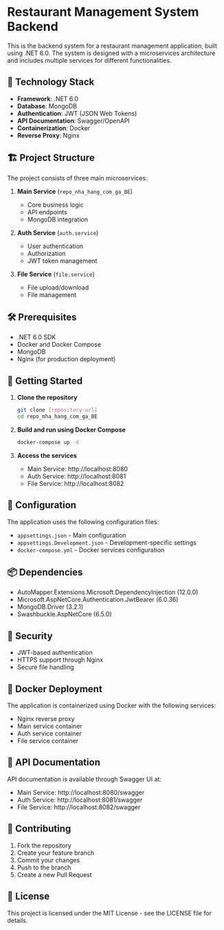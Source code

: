 # Restaurant Management System Backend

This is the backend system for a restaurant management application, built using .NET 6.0. The system is designed with a microservices architecture and includes multiple services for different functionalities.

## 🚀 Technology Stack

- **Framework**: .NET 6.0
- **Database**: MongoDB
- **Authentication**: JWT (JSON Web Tokens)
- **API Documentation**: Swagger/OpenAPI
- **Containerization**: Docker
- **Reverse Proxy**: Nginx

## 🏗️ Project Structure

The project consists of three main microservices:

1. **Main Service** (`repo_nha_hang_com_ga_BE`)
   - Core business logic
   - API endpoints
   - MongoDB integration

2. **Auth Service** (`auth.service`)
   - User authentication
   - Authorization
   - JWT token management

3. **File Service** (`file.service`)
   - File upload/download
   - File management

## 🛠️ Prerequisites

- .NET 6.0 SDK
- Docker and Docker Compose
- MongoDB
- Nginx (for production deployment)

## 🚀 Getting Started

1. **Clone the repository**
   ```bash
   git clone [repository-url]
   cd repo_nha_hang_com_ga_BE
   ```

2. **Build and run using Docker Compose**
   ```bash
   docker-compose up -d
   ```

3. **Access the services**
   - Main Service: http://localhost:8080
   - Auth Service: http://localhost:8081
   - File Service: http://localhost:8082

## 🔧 Configuration

The application uses the following configuration files:
- `appsettings.json` - Main configuration
- `appsettings.Development.json` - Development-specific settings
- `docker-compose.yml` - Docker services configuration

## 📦 Dependencies

- AutoMapper.Extensions.Microsoft.DependencyInjection (12.0.0)
- Microsoft.AspNetCore.Authentication.JwtBearer (6.0.36)
- MongoDB.Driver (3.2.1)
- Swashbuckle.AspNetCore (6.5.0)

## 🔐 Security

- JWT-based authentication
- HTTPS support through Nginx
- Secure file handling

## 🐳 Docker Deployment

The application is containerized using Docker with the following services:
- Nginx reverse proxy
- Main service container
- Auth service container
- File service container

## 📝 API Documentation

API documentation is available through Swagger UI at:
- Main Service: http://localhost:8080/swagger
- Auth Service: http://localhost:8081/swagger
- File Service: http://localhost:8082/swagger

## 🤝 Contributing

1. Fork the repository
2. Create your feature branch
3. Commit your changes
4. Push to the branch
5. Create a new Pull Request

## 📄 License

This project is licensed under the MIT License - see the LICENSE file for details.
